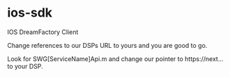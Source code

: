 ios-sdk
=======

IOS DreamFactory Client

Change references to our DSPs URL to yours and you are good to go.

Look for SWG[ServiceName]Api.m and change our pointer to https://next... to your DSP.

